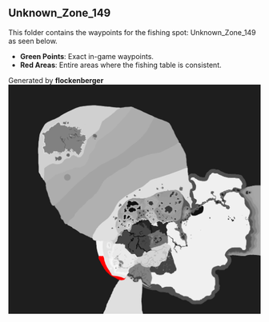 ## Unknown_Zone_149
This folder contains the waypoints for the fishing spot: Unknown_Zone_149 as seen below.

- **Green Points**: Exact in-game waypoints.
- **Red Areas**: Entire areas where the fishing table is consistent.

Generated by **flockenberger**
![Unknown_Zone_149](./Preview.png?raw=true "Unknown_Zone_149")